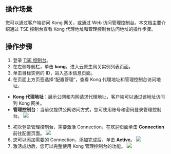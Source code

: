 ## 操作场景

您可以通过客户端访问 Kong 网关，或通过 Web 访问管理控制台。本文档主要介绍通过 TSE 控制台查看 Kong 代理地址和管理控制台访问地址的操作步骤。

## 操作步骤

1. 登录 [TSE 控制台](https://console.cloud.tencent.com/tse)。
2. 在左侧导航栏，单击 **kong**，进入云原生网关实例列表页面。
3. 单击目标实例的 ID，进入基本信息页面。
4. 在页面上方页签选择“配置管理”，查看 Kong 代理地址和管理控制台访问地址。
 - **Kong 代理地址**：展示公网和内网请求代理地址，客户端可以通过该地址访问到 Kong 网关。
 - **管理控制台**：当前仅提供公网访问方式，您可使用账号和密码登录管理控制台。
![](https://qcloudimg.tencent-cloud.cn/raw/b9e82efc3bbc095df057041b1c019f06.png)
5. 初次登录管理控制台，需要激活 Connection，在欢迎页面单击 **Connection** 前往配置页面。
![](https://qcloudimg.tencent-cloud.cn/raw/f03d4d2b9cb2816fca8b4245e32dcdf5.png)
6. 您可以添加需要的 Connection，添加完成后，单击 **Active**。
![](https://qcloudimg.tencent-cloud.cn/raw/b2b0dd2011031cccd788f9e39b60a7d2.jpg)
7. 激活成功后，您可以完整使用 Kong 管理控制台的功能。
![](https://qcloudimg.tencent-cloud.cn/raw/f9cb3d8da81fb4ffdc22d59f6157a99f.jpg)
